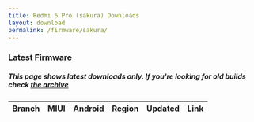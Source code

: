 ```yaml
---
title: Redmi 6 Pro (sakura) Downloads
layout: download
permalink: /firmware/sakura/
---
```


### Latest Firmware
##### This page shows latest downloads only. If you're looking for old builds check [the archive](/archive/firmware/sakura/)


<div class="table-responsive-md" style="margin-top: 25px;">
<table id="firmware" class="compact table table-striped table-hover table-sm">
    <thead class="thead-dark">
        <tr>
            <th>Branch</th>
            <th>MIUI</th>
            <th>Android</th>
            <th>Region</th>
            <th>Updated</th>
            <th>Link</th>
        </tr>
    </thead>
    <script>loadFirmwareDownloads('sakura', 'latest')</script>
</table>
</div>
